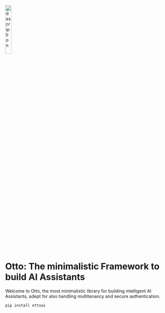 <img src="https://github.com/mindsdb/otto/assets/5898506/c1205022-7f73-41cc-82ea-8075801bdbd4" alt="description" style="width: 20%;" />


# Otto: The minimalistic Framework to build AI Assistants 


Welcome to Otto, the most minimalistic library for building intelligent AI Assistants, adept for also handling multitenancy and secure authentication.

```
pip install ottoai
```


